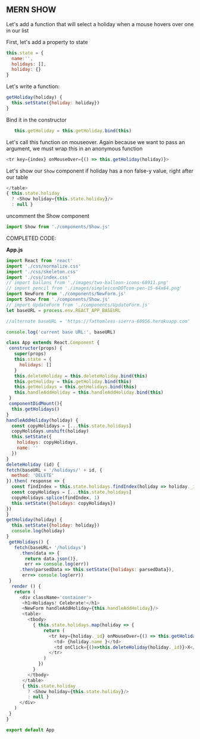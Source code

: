 ## MERN SHOW

Let's add a function that will select a holiday when a mouse hovers over one in our list


First, let's add a property to state

```js
this.state = {
  name:'',
  holidays: [],
  holiday: {}
}
```

Let's write a function:

```js
getHoliday(holiday) {
  this.setState({holiday: holiday})
}
```

Bind it in the constructor

```js
   this.getHoliday = this.getHoliday.bind(this)
```

Let's call this function on mouseover. Again because we want to pass an argument, we must wrap this in an anonymous function

```js
<tr key={index} onMouseOver={() => this.getHoliday(holiday)}>
```

Let's show our `Show` component if holiday has a non false-y value, right after our table

```js
</table>
{ this.state.holiday
  ? <Show holiday={this.state.holiday}/>
  : null }
```

uncomment the Show component

```js
import Show from './components/Show.js'
```


COMPLETED CODE:

**App.js**

```js
import React from 'react'
import './css/normalize.css'
import './css/skeleton.css'
import './css/index.css'
// import ballons from './images/two-balloon-icons-68911.png'
// import pencil from './images/simpleiconDOTcom-pen-15-64x64.png'
import NewForm from './components/NewForm.js'
import Show from './components/Show.js'
// import UpdateForm from './components/UpdateForm.js'
let baseURL = process.env.REACT_APP_BASEURL

//alternate baseURL = 'https://fathomless-sierra-68956.herokuapp.com'

console.log('current base URL:', baseURL)

class App extends React.Component {
 constructor(props) {
   super(props)
   this.state = {
     holidays: []
   }
   this.deleteHoliday = this.deleteHoliday.bind(this)
   this.getHoliday = this.getHoliday.bind(this)
   this.getHolidays = this.getHolidays.bind(this)
   this.handleAddHoliday = this.handleAddHoliday.bind(this)
 }
 componentDidMount(){
  this.getHolidays()
}
handleAddHoliday(holiday) {
  const copyHolidays = [...this.state.holidays]
  copyHolidays.unshift(holiday)
  this.setState({
    holidays: copyHolidays,
    name: ''
  })
}
deleteHoliday (id) {
fetch(baseURL + '/holidays/' + id, {
  method: 'DELETE'
}).then( response => {
  const findIndex = this.state.holidays.findIndex(holiday => holiday._id === id)
  const copyHolidays = [...this.state.holidays]
  copyHolidays.splice(findIndex, 1)
  this.setState({holidays: copyHolidays})
})
}
getHoliday(holiday) {
  this.setState({holiday: holiday})
  console.log(holiday)
}
 getHolidays() {
   fetch(baseURL+ '/holidays')
     .then(data => {
       return data.json()},
       err => console.log(err))
     .then(parsedData => this.setState({holidays: parsedData}),
      err=> console.log(err))
 }
  render () {
   return (
     <div className='container'>
      <h1>Holidays! Celebrate!</h1>
      <NewForm handleAddHoliday={this.handleAddHoliday}/>
      <table>
        <tbody>
          { this.state.holidays.map(holiday => {
              return (
                <tr key={holiday._id} onMouseOver={() => this.getHoliday(holiday)}>
                  <td> {holiday.name }</td>
                  <td onClick={()=>this.deleteHoliday(holiday._id)}>X</td>
                </tr>
              )
            })
          }
        </tbody>
      </table>
      { this.state.holiday
        ? <Show holiday={this.state.holiday}/>
        : null }
     </div>
   )
 }
}

export default App

````
